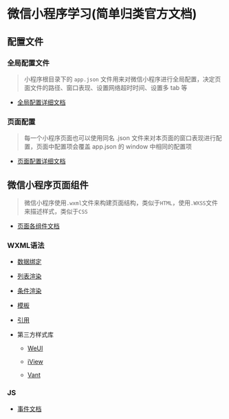 # 微信小程序学习(简单归类官方文档)

##   配置文件

### 全局配置文件

> 小程序根目录下的 `app.json` 文件用来对微信小程序进行全局配置，决定页面文件的路径、窗口表现、设置网络超时时间、设置多 tab 等

- [全局配置详细文档](https://developers.weixin.qq.com/miniprogram/dev/reference/configuration/app.html)

### 页面配置

> 每一个小程序页面也可以使用同名 .json 文件来对本页面的窗口表现进行配置，页面中配置项会覆盖 app.json 的 window 中相同的配置项

-   [页面配置详细文档](https://developers.weixin.qq.com/miniprogram/dev/reference/configuration/page.html)

## 微信小程序页面组件

> 微信小程序使用`.wxml`文件来构建页面结构，类似于`HTML`，使用`.WXSS`文件来描述样式，类似于`CSS`

-   [页面各组件文档](https://developers.weixin.qq.com/miniprogram/dev/component/)

### WXML语法

-   [数据绑定](https://developers.weixin.qq.com/miniprogram/dev/reference/wxml/data.html)

-   [列表渲染](https://developers.weixin.qq.com/miniprogram/dev/reference/wxml/list.html)

-   [条件渲染](https://developers.weixin.qq.com/miniprogram/dev/reference/wxml/conditional.html)

-   [模板](https://developers.weixin.qq.com/miniprogram/dev/reference/wxml/template.html)

-   [引用](https://developers.weixin.qq.com/miniprogram/dev/reference/wxml/import.html)

-   第三方样式库

    -   [WeUI](https://weui.io/)

    -   [iView](https://www.iviewui.com/)

    -   [Vant](https://youzan.github.io/vant/#/zh-CN/intro)
    
### JS

-   [事件文档](https://developers.weixin.qq.com/miniprogram/dev/framework/view/wxml/event.html)